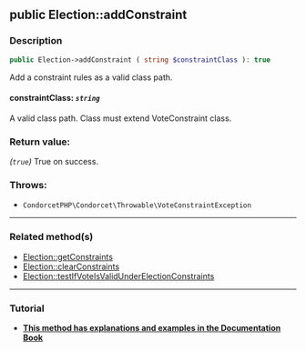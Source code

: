 ## public Election::addConstraint

### Description    

```php
public Election->addConstraint ( string $constraintClass ): true
```

Add a constraint rules as a valid class path.
    

#### **constraintClass:** *```string```*   
A valid class path. Class must extend VoteConstraint class.    


### Return value:   

*(```true```)* True on success.



### Throws:   

* ```CondorcetPHP\Condorcet\Throwable\VoteConstraintException```

---------------------------------------

### Related method(s)      

* [Election::getConstraints](/Docs/ApiReferences/Election%20Class/public%20Election--getConstraints.md)    
* [Election::clearConstraints](/Docs/ApiReferences/Election%20Class/public%20Election--clearConstraints.md)    
* [Election::testIfVoteIsValidUnderElectionConstraints](/Docs/ApiReferences/Election%20Class/public%20Election--testIfVoteIsValidUnderElectionConstraints.md)    

---------------------------------------

### Tutorial

* **[This method has explanations and examples in the Documentation Book](https://www.condorcet.io#/3.AsPhpLibrary/5.Votes/4.VoteConstraints)**    
